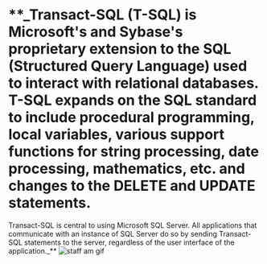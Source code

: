 # **_Transact-SQL (T-SQL) is Microsoft's and Sybase's proprietary extension to the SQL (Structured Query Language) used to interact with relational databases. T-SQL expands on the SQL standard to include procedural programming, local variables, various support functions for string processing, date processing, mathematics, etc. and changes to the DELETE and UPDATE statements.
Transact-SQL is central to using Microsoft SQL Server. All applications that communicate with an instance of SQL Server do so by sending Transact-SQL statements to the server, regardless of the user interface of the application._**
![staff am gif](https://www.anzanigroup.com/img/3204_3204_mssql-(1)-en-us-en-US.png)
